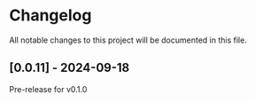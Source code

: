 # Changelog

All notable changes to this project will be documented in this file.

## [0.0.11] - 2024-09-18

Pre-release for v0.1.0
